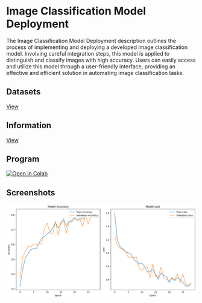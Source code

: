 # Image Classification Model Deployment
The Image Classification Model Deployment description outlines the process of implementing and deploying a developed image classification model. Involving careful integration steps, this model is applied to distinguish and classify images with high accuracy. Users can easily access and utilize this model through a user-friendly interface, providing an effective and efficient solution in automating image classification tasks.

## Datasets
[View](https://www.kaggle.com/datasets/duttadebadri/image-classification)

## Information
[View](https://github.com/achmadhadikurnia/belajar-pengembangan-machine-learning-dicoding-certificate)

## Program
[![Open in Colab](https://colab.research.google.com/assets/colab-badge.svg)](https://colab.research.google.com/github/achmadhadikurnia/image-classification-model-deployment/blob/main/classification.ipynb)

## Screenshots
![screenshot_1.png](/screenshots/screenshot_1.png)